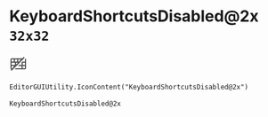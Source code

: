# KeyboardShortcutsDisabled@2x `32x32`
<img src="/img/KeyboardShortcutsDisabled@2x.png" width=32 height=32>

``` CSharp
EditorGUIUtility.IconContent("KeyboardShortcutsDisabled@2x")
```
```
KeyboardShortcutsDisabled@2x
```
